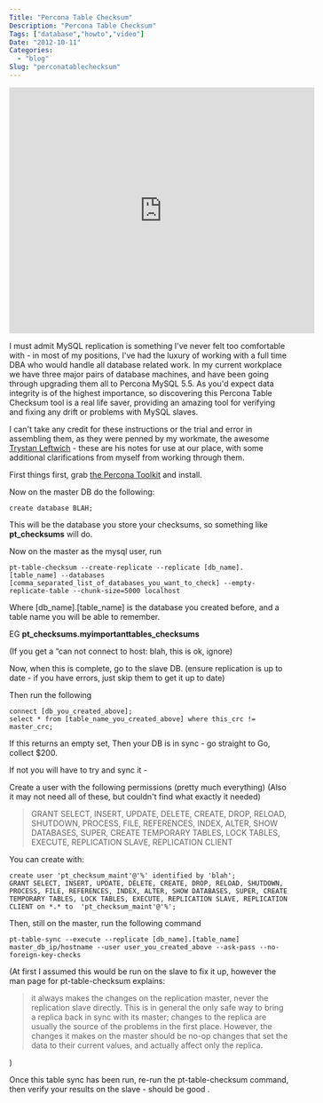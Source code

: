 ```yaml
---
Title: "Percona Table Checksum"
Description: "Percona Table Checksum"
Tags: ["database","howto","video"]
Date: "2012-10-11"
Categories:
  - "blog"
Slug: "perconatablechecksum"
---
```

<iframe src="http://blip.tv/play/AYLoizwC.html?p=1" width="550" height="443" scrolling="no" class="iframe-class" frameborder="0"></iframe><p>I must admit MySQL replication is something I've never felt too comfortable with - in most of my positions, I've had the luxury of working with a full time DBA who would handle all database related work. In my current workplace we have three major pairs of database machines, and have been going through upgrading them all to Percona MySQL 5.5. As you'd expect data integrity is of the highest importance, so discovering this Percona Table Checksum tool is a real life saver, providing an amazing tool for verifying and fixing any drift or problems with MySQL slaves.</p><p>I can't take any credit for these instructions or the trial and error in assembling them, as they were penned by my workmate, the awesome <a href="http://www.linkedin.com/pub/trystan-leftwich/12/19b/8a2" target="_blank">Trystan Leftwich</a> - these are his notes for use at our place, with some additional clarifications from myself from working through them.</p><p>First things first, grab <a href="http://www.percona.com/doc/percona-toolkit" title="PT" target="_blank">the Percona Toolkit</a> and install.</p><p>Now on the master DB do the following:</p><p><code>create database BLAH;</code></p><p>This will be the database you store your checksums, so something like <strong>pt_checksums</strong> will do.</p><p>Now on the master as the mysql user, run</p><p><code>pt-table-checksum --create-replicate --replicate [db_name].[table_name] --databases [comma_separated_list_of_databases_you_want_to_check] --empty-replicate-table --chunk-size=5000 localhost<br /></code></p><p>Where [db_name].[table_name] is the database you created before, and a table name you will be able to remember. </p><p>EG <strong>pt_checksums.myimportanttables_checksums</strong></p><p>(If you get a &#8220;can not connect to host: blah, this is ok, ignore)</p><p>Now, when this is complete, go to the slave DB. (ensure replication is up to date - if you have errors, just skip them to get it up to date)</p><p>Then run the following</p><p><code>connect [db_you_created_above];<br />select * from [table_name_you_created_above] where this_crc != master_crc;<br /></code></p><p>If this returns an empty set, Then your DB is in sync - go straight to Go, collect $200. </p><p>If not you will have to try and sync it -</p><p>Create a user with the following permissions (pretty much everything)  (Also it may not need all of these, but couldn't find what exactly it needed)</p><blockquote><p>GRANT SELECT, INSERT, UPDATE, DELETE, CREATE, DROP, RELOAD, SHUTDOWN, PROCESS, FILE, REFERENCES, INDEX, ALTER, SHOW DATABASES, SUPER, CREATE TEMPORARY TABLES, LOCK TABLES, EXECUTE, REPLICATION SLAVE, REPLICATION CLIENT</p></blockquote><p>You can create with:</p><p><code>create user &#039;pt_checksum_maint&#039;@&#039;%&#039; identified by &#039;blah&#039;;<br />GRANT SELECT, INSERT, UPDATE, DELETE, CREATE, DROP, RELOAD, SHUTDOWN, PROCESS, FILE, REFERENCES, INDEX, ALTER, SHOW DATABASES, SUPER, CREATE TEMPORARY TABLES, LOCK TABLES, EXECUTE, REPLICATION SLAVE, REPLICATION CLIENT on *.* to  &#039;pt_checksum_maint&#039;@&#039;%&#039;;<br /></code></p><p>Then, still on the master, run the following command</p><p><code>pt-table-sync --execute --replicate [db_name].[table_name] master_db_ip/hostname --user user_you_created_above --ask-pass --no-foreign-key-checks<br /></code></p><p>(At first I assumed this would be run on the slave to fix it up, however the man page for pt-table-checksum explains: </p><blockquote><p>it always makes the changes on the replication master, never the replication slave directly.  This is in general the only safe way to bring a replica back in sync with its master; changes to the replica are usually the source of the problems in the first place.  However, the changes it makes on the master should be no-op changes that set the data to their current values, and actually affect only the replica.</p></blockquote><p>)</p><p>Once this table sync has been run, re-run the pt-table-checksum command, then verify your results on the slave - should be good .</p>
